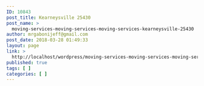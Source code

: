 ```yaml
---
ID: 10843
post_title: Kearneysville 25430
post_name: >
  moving-services-moving-services-moving-services-kearneysville-25430
author: mrgabonijeff@gmail.com
post_date: 2018-03-28 01:49:33
layout: page
link: >
  http://localhost/wordpress/moving-services-moving-services-moving-services-kearneysville-25430/
published: true
tags: [ ]
categories: [ ]
---
```

